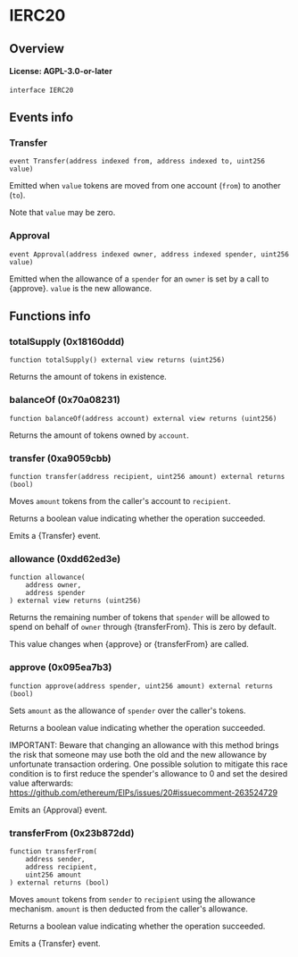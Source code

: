 # IERC20

## Overview

#### License: AGPL-3.0-or-later

```solidity
interface IERC20
```


## Events info

### Transfer

```solidity
event Transfer(address indexed from, address indexed to, uint256 value)
```

Emitted when `value` tokens are moved from one account (`from`) to
another (`to`).

Note that `value` may be zero.
### Approval

```solidity
event Approval(address indexed owner, address indexed spender, uint256 value)
```

Emitted when the allowance of a `spender` for an `owner` is set by
a call to {approve}. `value` is the new allowance.
## Functions info

### totalSupply (0x18160ddd)

```solidity
function totalSupply() external view returns (uint256)
```

Returns the amount of tokens in existence.
### balanceOf (0x70a08231)

```solidity
function balanceOf(address account) external view returns (uint256)
```

Returns the amount of tokens owned by `account`.
### transfer (0xa9059cbb)

```solidity
function transfer(address recipient, uint256 amount) external returns (bool)
```

Moves `amount` tokens from the caller's account to `recipient`.

Returns a boolean value indicating whether the operation succeeded.

Emits a {Transfer} event.
### allowance (0xdd62ed3e)

```solidity
function allowance(
    address owner,
    address spender
) external view returns (uint256)
```

Returns the remaining number of tokens that `spender` will be
allowed to spend on behalf of `owner` through {transferFrom}. This is
zero by default.

This value changes when {approve} or {transferFrom} are called.
### approve (0x095ea7b3)

```solidity
function approve(address spender, uint256 amount) external returns (bool)
```

Sets `amount` as the allowance of `spender` over the caller's tokens.

Returns a boolean value indicating whether the operation succeeded.

IMPORTANT: Beware that changing an allowance with this method brings the risk
that someone may use both the old and the new allowance by unfortunate
transaction ordering. One possible solution to mitigate this race
condition is to first reduce the spender's allowance to 0 and set the
desired value afterwards:
https://github.com/ethereum/EIPs/issues/20#issuecomment-263524729

Emits an {Approval} event.
### transferFrom (0x23b872dd)

```solidity
function transferFrom(
    address sender,
    address recipient,
    uint256 amount
) external returns (bool)
```

Moves `amount` tokens from `sender` to `recipient` using the
allowance mechanism. `amount` is then deducted from the caller's
allowance.

Returns a boolean value indicating whether the operation succeeded.

Emits a {Transfer} event.